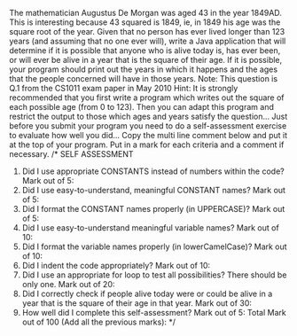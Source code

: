 The mathematician Augustus De Morgan was aged 43 in the year 1849AD.  This is interesting because 43 squared is 1849, ie, in 1849 his age was the square root of the year.
Given that no person has ever lived longer than 123 years (and assuming that no one ever will), write a Java application that will determine if it is possible that anyone who is alive today is, has ever been, or will ever be alive in a year that is the square of their age.
If it is possible, your program should print out the years in which it happens and the ages that the people concerned will have in those years.
Note: This question is Q.1 from the CS1011 exam paper in May 2010
Hint: It is strongly recommended that you first write a program which writes out the square of each possible age (from 0 to 123).  Then you can adapt this program and restrict the output to those which ages and years satisfy the question...
Just before you submit your program you need to do a self-assessment exercise to evaluate how well you did...
Copy the multi line comment below and put it at the top of your program. Put in a mark for each criteria and a comment if necessary.
/* SELF ASSESSMENT
   1. Did I use appropriate CONSTANTS instead of numbers within the code? 
       Mark out of 5:
   2. Did I use easy-to-understand, meaningful CONSTANT names?
       Mark out of 5:
   3. Did I format the CONSTANT names properly (in UPPERCASE)?
       Mark out of 5:
   4. Did I use easy-to-understand meaningful variable names?
       Mark out of 10:
   5. Did I format the variable names properly (in lowerCamelCase)?
       Mark out of 10:
   6. Did I indent the code appropriately?
       Mark out of 10:
   7. Did I use an appropriate for loop to test all possibilities?  There should be only one.
       Mark out of 20: 
   8. Did I correctly check if people alive today were or could be alive in a year that is the square of their age in that year.
       Mark out of 30: 
   9. How well did I complete this self-assessment?
       Mark out of 5:
   Total Mark out of 100 (Add all the previous marks):
*/
